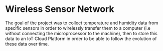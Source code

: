 # Wireless Sensor Network

The goal of the project was to collect temperature and humidity data from specific sensors in order to wirelessly transfer them to a computer (i.e without connecting the microprocessor to the machine), then to store this data to an IoT Cloud Platform in order to be able to follow the evolution of these data over time.


